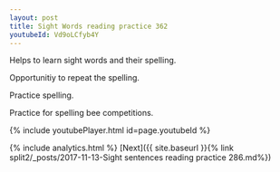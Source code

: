```yaml
---
layout: post
title: Sight Words reading practice 362
youtubeId: Vd9oLCfyb4Y
---
```

 
 
Helps to learn sight words and their spelling.

Opportunitiy to repeat the spelling. 

Practice spelling. 
 
Practice for spelling bee competitions. 
 
{% include youtubePlayer.html id=page.youtubeId %}
 
 
{% include analytics.html %} 
[Next]({{ site.baseurl }}{% link  split2/_posts/2017-11-13-Sight sentences reading practice 286.md%})
 
